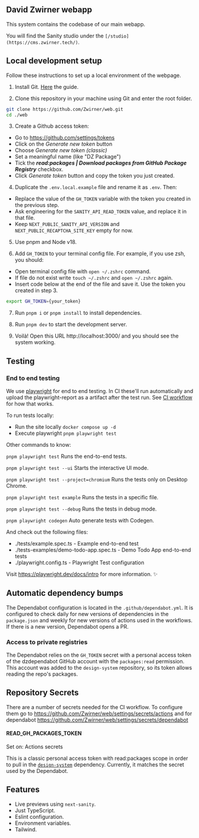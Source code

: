 ## David Zwirner webapp

This system contains the codebase of our main webapp.

You will find the Sanity studio under the `[/studio](https://cms.zwirner.tech/)`.

## Local development setup

Follow these instructions to set up a local environment of the webpage.

1. Install Git. [Here](https://git-scm.com/book/en/v2/Getting-Started-Installing-Git) the guide.

2. Clone this repository in your machine using Git and enter the root folder.

```sh
git clone https://github.com/Zwirner/web.git
cd ./web
```

3. Create a Github access token:

- Go to https://github.com/settings/tokens
- Click on the _Generate new token_ button
- Choose _Generate new token (classic)_
- Set a meaningful name (like "DZ Package")
- Tick the **_read:packages | Download packages from GitHub Package Registry_** checkbox.
- Click _Generate token_ button and copy the token you just created.

4. Duplicate the `.env.local.example` file and rename it as `.env`. Then:

- Replace the value of the `GH_TOKEN` variable with the token you created in the previous step.
- Ask engineering for the `SANITY_API_READ_TOKEN` value, and replace it in that file.
- Keep `NEXT_PUBLIC_SANITY_API_VERSION` and `NEXT_PUBLIC_RECAPTCHA_SITE_KEY` empty for now.

5. Use pnpm and Node v18.

6. Add `GH_TOKEN` to your terminal config file. For example, if you use zsh, you should:

- Open terminal config file with `open ~/.zshrc` command.
- If file do not exist write `touch ~/.zshrc` and `open ~/.zshrc` again.
- Insert code below at the end of the file and save it. Use the token you created in step 3.

```sh
export GH_TOKEN={your_token}
```

7. Run `pnpm i` or `pnpm install` to install dependencies.

8. Run `pnpm dev` to start the development server.

9. Voilà! Open this URL http://localhost:3000/ and you should see the system working.

## Testing

### End to end testing

We use [playwright](https://playwright.dev/) for end to end testing.
In CI these'll run automatically and upload the playwright-report as a artifact after the test run. See [CI workflow](.github/workflows/ci.yml) for how that works.

To run tests locally:

- Run the site locally `docker compose up -d`
- Execute playwright `pnpm playwright test`

Other commands to know:

`pnpm playwright test`
Runs the end-to-end tests.

`pnpm playwright test --ui`
Starts the interactive UI mode.

`pnpm playwright test --project=chromium`
Runs the tests only on Desktop Chrome.

`pnpm playwright test example`
Runs the tests in a specific file.

`pnpm playwright test --debug`
Runs the tests in debug mode.

`pnpm playwright codegen`
Auto generate tests with Codegen.

And check out the following files:

- ./tests/example.spec.ts - Example end-to-end test
- ./tests-examples/demo-todo-app.spec.ts - Demo Todo App end-to-end tests
- ./playwright.config.ts - Playwright Test configuration

Visit https://playwright.dev/docs/intro for more information. ✨

## Automatic dependency bumps

The Dependabot configuration is located in the `.github/dependabot.yml`. It is
configured to check daily for new versions of dependencies in the `package.json`
and weekly for new versions of actions used in the workflows. If there is a new
version, Dependabot opens a PR.

### Access to private registries

The Dependabot relies on the `GH_TOKEN` secret with a personal access token of
the dzdependabot GitHub account with the `packages:read` permission. This account
was added to the `design-system` repository, so its token allows reading the
repo's packages.

## Repository Secrets

There are a number of secrets needed for the CI workflow.
To configure them go to https://github.com/Zwirner/web/settings/secrets/actions
and for dependabot https://github.com/Zwirner/web/settings/secrets/dependabot

#### READ_GH_PACKAGES_TOKEN

Set on: Actions secrets

This is a classic personal access token with read:packages scope in order to pull
in the [`design-system`][design-system-repo] dependency. Currently, it matches
the secret used by the Dependabot.

## Features

- Live previews using `next-sanity`.
- Just TypeScript.
- Eslint configuration.
- Environment variables.
- Tailwind.

[vercel-deploy]: https://vercel.com/new/clone?repository-url=https%3A%2F%2Fgithub.com%2Fmariuslundgard%2Fsanity-template-nextjs&repository-name=sanity-template-nextjs&project-name=sanity-template-nextjs&demo-title=Next.js%20with%20Sanity&demo-description=A%20Sanity-powered%20Next.js%20app%20with%20instant%20previews&demo-url=https%3A%2F%2Fsanity-template-nextjs-delta.vercel.app%2F%2F%3Futm_source%3Dvercel%26utm_medium%3Dreferral&demo-image=https%3A%2F%2Fuser-images.githubusercontent.com%2F406933%2F211022598-9b541676-fa68-4618-8a56-92381e075260.png&integration-ids=oac_hb2LITYajhRQ0i4QznmKH7gx&external-id=nextjs%3Btemplate%3Dsanity-template-nextjs
[design-system-repo]: https://github.com/Zwirner/design-system
